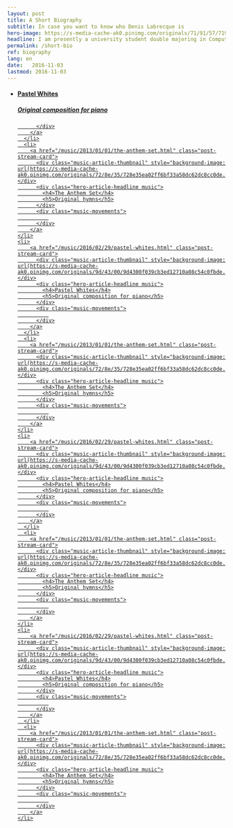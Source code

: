 ```yaml
---
layout: post
title: A Short Biography
subtitle: In case you want to know who Denis Labrecque is
hero-image: https://s-media-cache-ak0.pinimg.com/originals/71/91/57/7191571c18ed50608503e9319fa56b75.jpg
headline: I am presently a university student double majoring in Computer Information Systems and Graphic Design.
permalink: /short-bio
ref: biography
lang: en
date:   2016-11-03
lastmod: 2016-11-03
---
```

<ul class="post-stream-container no-span">
    <li>
        <a href="/music/2016/02/29/pastel-whites.html" class="post-stream-card">
          <div class="music-article-thumbnail" style="background-image: url(https://s-media-cache-ak0.pinimg.com/originals/9d/43/00/9d4300f039cb3ed12710a08c54c0fbde.jpg)"></div>
          <div class="hero-article-headline music">
            <h4>Pastel Whites</h4>
            <h5>Original composition for piano</h5>
          </div>
          <div class="music-movements">
              
          </div>
        </a>
      </li>
      <li>
        <a href="/music/2013/01/01/the-anthem-set.html" class="post-stream-card">
          <div class="music-article-thumbnail" style="background-image: url(https://s-media-cache-ak0.pinimg.com/originals/72/8e/35/728e35ea02ff6bf33a58dc62dc8cc0de.jpg)"></div>
          <div class="hero-article-headline music">
            <h4>The Anthem Set</h4>
            <h5>Original hymns</h5>
          </div>
          <div class="music-movements">
              
          </div>
        </a>
    </li>
    <li>
        <a href="/music/2016/02/29/pastel-whites.html" class="post-stream-card">
          <div class="music-article-thumbnail" style="background-image: url(https://s-media-cache-ak0.pinimg.com/originals/9d/43/00/9d4300f039cb3ed12710a08c54c0fbde.jpg)"></div>
          <div class="hero-article-headline music">
            <h4>Pastel Whites</h4>
            <h5>Original composition for piano</h5>
          </div>
          <div class="music-movements">
              
          </div>
        </a>
      </li>
      <li>
        <a href="/music/2013/01/01/the-anthem-set.html" class="post-stream-card">
          <div class="music-article-thumbnail" style="background-image: url(https://s-media-cache-ak0.pinimg.com/originals/72/8e/35/728e35ea02ff6bf33a58dc62dc8cc0de.jpg)"></div>
          <div class="hero-article-headline music">
            <h4>The Anthem Set</h4>
            <h5>Original hymns</h5>
          </div>
          <div class="music-movements">
              
          </div>
        </a>
    </li>
    <li>
        <a href="/music/2016/02/29/pastel-whites.html" class="post-stream-card">
          <div class="music-article-thumbnail" style="background-image: url(https://s-media-cache-ak0.pinimg.com/originals/9d/43/00/9d4300f039cb3ed12710a08c54c0fbde.jpg)"></div>
          <div class="hero-article-headline music">
            <h4>Pastel Whites</h4>
            <h5>Original composition for piano</h5>
          </div>
          <div class="music-movements">
              
          </div>
        </a>
      </li>
      <li>
        <a href="/music/2013/01/01/the-anthem-set.html" class="post-stream-card">
          <div class="music-article-thumbnail" style="background-image: url(https://s-media-cache-ak0.pinimg.com/originals/72/8e/35/728e35ea02ff6bf33a58dc62dc8cc0de.jpg)"></div>
          <div class="hero-article-headline music">
            <h4>The Anthem Set</h4>
            <h5>Original hymns</h5>
          </div>
          <div class="music-movements">
              
          </div>
        </a>
    </li>
    <li>
        <a href="/music/2016/02/29/pastel-whites.html" class="post-stream-card">
          <div class="music-article-thumbnail" style="background-image: url(https://s-media-cache-ak0.pinimg.com/originals/9d/43/00/9d4300f039cb3ed12710a08c54c0fbde.jpg)"></div>
          <div class="hero-article-headline music">
            <h4>Pastel Whites</h4>
            <h5>Original composition for piano</h5>
          </div>
          <div class="music-movements">
              
          </div>
        </a>
      </li>
      <li>
        <a href="/music/2013/01/01/the-anthem-set.html" class="post-stream-card">
          <div class="music-article-thumbnail" style="background-image: url(https://s-media-cache-ak0.pinimg.com/originals/72/8e/35/728e35ea02ff6bf33a58dc62dc8cc0de.jpg)"></div>
          <div class="hero-article-headline music">
            <h4>The Anthem Set</h4>
            <h5>Original hymns</h5>
          </div>
          <div class="music-movements">
              
          </div>
        </a>
    </li>
</ul>
